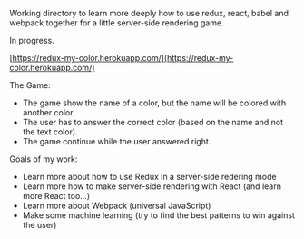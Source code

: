 
Working directory to learn more deeply how to use redux, react, babel and webpack together
for a little server-side rendering game.

In progress.

[https://redux-my-color.herokuapp.com/](https://redux-my-color.herokuapp.com/)

The Game:

- The game show the name of a color, but the name will be colored with another color.
- The user has to answer the correct color (based on the name and not the text color).
- The game continue while the user answered right.

Goals of my work:

- Learn more about how to use Redux in a server-side redering mode
- Learn more how to make server-side rendering with React (and learn more React too...)
- Learn more about Webpack (universal JavaScript)
- Make some machine learning (try to find the best patterns to win against the user)

